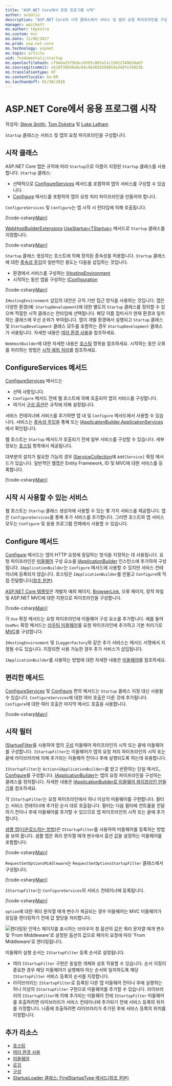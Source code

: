 ```yaml
---
title: "ASP.NET Core에서 응용 프로그램 시작"
author: ardalis
description: "ASP.NET Core의 시작 클래스에서 서비스 및 앱의 요청 파이프라인을 구성하는 방법을 알아봅니다."
manager: wpickett
ms.author: tdykstra
ms.custom: mvc
ms.date: 12/08/2017
ms.prod: asp.net-core
ms.technology: aspnet
ms.topic: article
uid: fundamentals/startup
ms.openlocfilehash: cf9e6a25f5b9cc8395c803a11c15622349620a07
ms.sourcegitcommit: a510f38930abc84c4b302029d019a34dfe76823b
ms.translationtype: HT
ms.contentlocale: ko-KR
ms.lasthandoff: 01/30/2018
---
```

# <a name="application-startup-in-aspnet-core"></a>ASP.NET Core에서 응용 프로그램 시작

작성자: [Steve Smith](https://ardalis.com), [Tom Dykstra](https://github.com/tdykstra) 및 [Luke Latham](https://github.com/guardrex)

`Startup` 클래스는 서비스 및 앱의 요청 파이프라인을 구성합니다.

## <a name="the-startup-class"></a>시작 클래스

ASP.NET Core 앱은 규칙에 따라 `Startup`으로 이름이 지정된 `Startup` 클래스를 사용합니다. `Startup` 클래스:

* 선택적으로 [ConfigureServices](/dotnet/api/microsoft.aspnetcore.hosting.startupbase.configureservices) 메서드를 포함하여 앱의 서비스를 구성할 수 있습니다.
* [Configure](/dotnet/api/microsoft.aspnetcore.hosting.startupbase.configure) 메서드를 포함하여 앱의 요청 처리 파이프라인을 만들어야 합니다.

`ConfigureServices` 및 `Configure`는 앱 시작 시 런타임에 의해 호출됩니다.

[!code-csharp[Main](startup/snapshot_sample/Startup1.cs)]

[WebHostBuilderExtensions](/dotnet/api/Microsoft.AspNetCore.Hosting.WebHostBuilderExtensions) [UseStartup&lt;TStartup&gt;](/dotnet/api/microsoft.aspnetcore.hosting.webhostbuilderextensions.usestartup#Microsoft_AspNetCore_Hosting_WebHostBuilderExtensions_UseStartup__1_Microsoft_AspNetCore_Hosting_IWebHostBuilder_) 메서드로 `Startup` 클래스를 지정합니다.

[!code-csharp[Main](../common/samples/WebApplication1DotNetCore2.0App/Program.cs?name=snippet_Main&highlight=10)]

`Startup` 클래스 생성자는 호스트에 의해 정의된 종속성을 허용합니다. `Startup` 클래스에 대한 [종속성 주입](xref:fundamentals/dependency-injection)의 일반적인 용도는 다음을 삽입하는 것입니다.

* 환경에서 서비스를 구성하는 [IHostingEnvironment](/dotnet/api/Microsoft.AspNetCore.Hosting.IHostingEnvironment)
* 시작하는 동안 앱을 구성하는 [IConfiguration](/dotnet/api/microsoft.extensions.configuration.iconfiguration)

[!code-csharp[Main](startup/snapshot_sample/Startup2.cs)]

`IHostingEnvironment` 삽입의 대안은 규칙 기반 접근 방식을 사용하는 것입니다. 앱은 다양한 환경(예: `StartupDevelopment`)에 대한 별도의 `Startup` 클래스를 정의할 수 있으며 적절한 시작 클래스는 런타임에 선택됩니다. 해당 이름 접미사가 현재 환경과 일치하는 클래스에 우선 순위가 부여됩니다. 앱이 개발 환경에서 실행되고 `Startup` 클래스 및 `StartupDevelopment` 클래스 모두를 포함하는 경우 `StartupDevelopment` 클래스가 사용됩니다. 자세한 내용은 [여러 환경 사용](xref:fundamentals/environments#startup-conventions)을 참조하세요.

`WebHostBuilder`에 대한 자세한 내용은 [호스팅](xref:fundamentals/hosting) 항목을 참조하세요. 시작하는 동안 오류를 처리하는 방법은 [시작 예외 처리](xref:fundamentals/error-handling#startup-exception-handling)를 참조하세요.

## <a name="the-configureservices-method"></a>ConfigureServices 메서드

[ConfigureServices](/dotnet/api/microsoft.aspnetcore.hosting.startupbase.configureservices) 메서드는

* 선택 사항입니다.
* `Configure` 메서드 전에 웹 호스트에 의해 호출되어 앱의 서비스를 구성합니다.
* 여기서 [구성 옵션](xref:fundamentals/configuration/index)은 규칙에 의해 설정됩니다.

서비스 컨테이너에 서비스를 추가하면 앱 내 및 `Configure` 메서드에서 사용할 수 있습니다. 서비스는 [종속성 주입](xref:fundamentals/dependency-injection)을 통해 또는 [IApplicationBuilder.ApplicationServices](/dotnet/api/microsoft.aspnetcore.builder.iapplicationbuilder.applicationservices)에서 확인됩니다.

웹 호스트는 `Startup` 메서드가 호출되기 전에 일부 서비스를 구성할 수 있습니다. 세부 정보는 [호스팅](xref:fundamentals/hosting) 항목에서 제공됩니다. 

대부분의 설치가 필요한 기능의 경우 [IServiceCollection](/dotnet/api/Microsoft.Extensions.DependencyInjection.IServiceCollection)에 `Add[Service]` 확장 메서드가 있습니다. 일반적인 웹앱은 Entity Framework, ID 및 MVC에 대한 서비스를 등록합니다.

[!code-csharp[Main](../common/samples/WebApplication1/Startup.cs?highlight=4,7,11&start=40&end=55)]

## <a name="services-available-in-startup"></a>시작 시 사용할 수 있는 서비스

웹 호스트는 `Startup` 클래스 생성자에 사용할 수 있는 몇 가지 서비스를 제공합니다. 앱은 `ConfigureServices`를 통해 추가 서비스를 추가합니다. 그러면 호스트와 앱 서비스 모두는 `Configure` 및 응용 프로그램 전체에서 사용할 수 있습니다.

## <a name="the-configure-method"></a>Configure 메서드

[Configure](/dotnet/api/microsoft.aspnetcore.hosting.startupbase.configure) 메서드는 앱이 HTTP 요청에 응답하는 방식을 지정하는 데 사용됩니다. 요청 파이프라인은 [미들웨어](xref:fundamentals/middleware) 구성 요소를 [IApplicationBuilder](/dotnet/api/microsoft.aspnetcore.builder.iapplicationbuilder) 인스턴스에 추가하여 구성됩니다. `IApplicationBuilder`는 `Configure` 메서드에 사용할 수 있지만 서비스 컨테이너에 등록되지 않습니다. 호스팅은 `IApplicationBuilder`를 만들고 `Configure`에 직접 전달합니다([참조 원본](https://github.com/aspnet/Hosting/blob/release/2.0.0/src/Microsoft.AspNetCore.Hosting/Internal/WebHost.cs#L179-L192)).

[ASP.NET Core 템플릿](/dotnet/core/tools/dotnet-new)은 개발자 예외 페이지, [BrowserLink](http://vswebessentials.com/features/browserlink), 오류 페이지, 정적 파일 및 ASP.NET MVC에 대한 지원으로 파이프라인을 구성합니다.

[!code-csharp[Main](../common/samples/WebApplication1DotNetCore2.0App/Startup.cs?range=28-48&highlight=5,6,10,13,15)]

각 `Use` 확장 메서드는 요청 파이프라인에 미들웨어 구성 요소를 추가합니다. 예를 들어 `UseMvc` 확장 메서드는 [라우팅 미들웨어](xref:fundamentals/routing)를 요청 파이프라인에 추가하고 기본 처리기로 [MVC](xref:mvc/overview)를 구성합니다.

`IHostingEnvironment` 및 `ILoggerFactory`와 같은 추가 서비스는 메서드 서명에서 지정될 수도 있습니다. 지정되면 사용 가능한 경우 추가 서비스가 삽입됩니다.

`IApplicationBuilder`를 사용하는 방법에 대한 자세한 내용은 [미들웨어](xref:fundamentals/middleware)를 참조하세요.

## <a name="convenience-methods"></a>편리한 메서드

[ConfigureServices](/dotnet/api/microsoft.aspnetcore.hosting.iwebhostbuilder.configureservices) 및 [Configure](/dotnet/api/microsoft.aspnetcore.hosting.webhostbuilderextensions.configure) 편의 메서드는 `Startup` 클래스 지정 대신 사용될 수 있습니다. `ConfigureServices`에 대한 여러 호출은 다른 것에 추가됩니다. `Configure`에 대한 여러 호출은 마지막 메서드 호출을 사용합니다.

[!code-csharp[Main](startup/snapshot_sample/Program.cs?highlight=18,22)]

## <a name="startup-filters"></a>시작 필터

[IStartupFilter](/dotnet/api/microsoft.aspnetcore.hosting.istartupfilter)를 사용하여 앱의 [구성](#the-configure-method) 미들웨어 파이프라인의 시작 또는 끝에 미들웨어를 구성합니다. `IStartupFilter`는 미들웨어가 앱의 요청 처리 파이프라인의 시작 또는 끝에 라이브러리에 의해 추가되는 미들웨어 전이나 후에 실행되도록 하는데 유용합니다.

`IStartupFilter`는 `Action<IApplicationBuilder>`를 받고 반환하는 단일 메서드, [Configure](/dotnet/api/microsoft.aspnetcore.hosting.istartupfilter.configure)를 구성합니다. [IApplicationBuilder](/dotnet/api/microsoft.aspnetcore.builder.iapplicationbuilder)는 앱의 요청 파이프라인을 구성하는 클래스를 정의합니다. 자세한 내용은 [IApplicationBuilder로 미들웨어 파이프라인 만들기](xref:fundamentals/middleware#creating-a-middleware-pipeline-with-iapplicationbuilder)를 참조하세요.

각 `IStartupFilter`는 요청 파이프라인에서 하나 이상의 미들웨어를 구현합니다. 필터는 서비스 컨테이너에 추가된 순서 대로 호출됩니다. 필터는 다음 필터에 컨트롤을 전달하기 전이나 후에 미들웨어를 추가할 수 있으므로 앱 파이프라인의 시작 또는 끝에 추가합니다.

[샘플 앱](https://github.com/aspnet/Docs/tree/master/aspnetcore/fundamentals/startup/sample/)([다운로드하는 방법](xref:tutorials/index#how-to-download-a-sample))은 `IStartupFilter`를 사용하여 미들웨어를 등록하는 방법을 보여 줍니다. 샘플 앱은 쿼리 문자열 매개 변수에서 옵션 값을 설정하는 미들웨어를 포함합니다.

[!code-csharp[Main](startup/sample/RequestSetOptionsMiddleware.cs?name=snippet1)]

`RequestSetOptionsMiddleware`는 `RequestSetOptionsStartupFilter` 클래스에서 구성됩니다.

[!code-csharp[Main](startup/sample/RequestSetOptionsStartupFilter.cs?name=snippet1&highlight=7)]

`IStartupFilter`는 `ConfigureServices`의 서비스 컨테이너에 등록됩니다.

[!code-csharp[Main](startup/sample/Startup.cs?name=snippet1&highlight=3)]

`option`에 대한 쿼리 문자열 매개 변수가 제공되는 경우 미들웨어는 MVC 미들웨어가 응답을 렌더링하기 전에 값 할당을 처리합니다.

![렌더링된 인덱스 페이지를 표시하는 브라우저 창 옵션의 값은 쿼리 문자열 매개 변수 및 'From Middleware'로 설정된 옵션의 값으로 페이지 요청에 따라 'From Middleware'로 렌더링됩니다.](startup/_static/index.png)

미들웨어 실행 순서는 `IStartupFilter` 등록 순서로 설정됩니다.

* 여러 `IStartupFilter` 구현은 동일한 개체와 상호 작용할 수 있습니다. 순서 지정이 중요한 경우 해당 미들웨어가 실행해야 하는 순서와 일치하도록 해당 `IStartupFilter` 서비스 등록의 순서를 지정합니다.
* 라이브러리는 `IStartupFilter`로 등록된 다른 앱 미들웨어 전이나 후에 실행하는 하나 이상의 `IStartupFilter` 구현으로 미들웨어를 추가할 수 있습니다. 라이브러리의 `IStartupFilter`에 의해 추가되는 미들웨어 전에 `IStartupFilter` 미들웨어를 호출하려면 라이브러리가 서비스 컨테이너에 추가되기 전에 서비스 등록의 위치를 지정합니다. 나중에 호출하려면 라이브러리가 추가된 후에 서비스 등록의 위치를 지정합니다.

## <a name="additional-resources"></a>추가 리소스

* [호스팅](xref:fundamentals/hosting)
* [여러 환경 사용](xref:fundamentals/environments)
* [미들웨어](xref:fundamentals/middleware)
* [로깅](xref:fundamentals/logging/index)
* [구성](xref:fundamentals/configuration/index)
* [StartupLoader 클래스: FindStartupType 메서드(참조 원본)](https://github.com/aspnet/Hosting/blob/rel/2.0.0/src/Microsoft.AspNetCore.Hosting/Internal/StartupLoader.cs#L66-L116)

